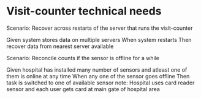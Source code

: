 # Visit-counter technical needs

Scenario: Recover across restarts of the server
that runs the visit-counter

  Given system stores data on multiple servers
  When system restarts
  Then recover data from nearest server available

Scenario: Reconcile counts if the sensor is offline for a while

  Given hospital has installed many number of sensors and atleast
  one of them is online at any time
  When any one of the sensor goes offline
  Then task is switched to one of available sensor
  note: Hospital uses card reader sensor and each user gets card
  at main gate of hospital area
